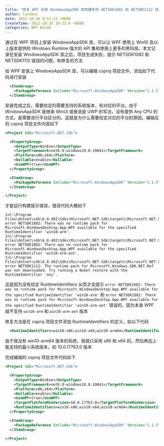```yaml
---
title: "修复 WPF 安装 WindowsAppSDK 库构建失败 NETSDK1082 和 NETSDK1112 找不到 win10-arm 失败"
author: lindexi
date: 2022-10-26 8:51:31 +0800
CreateTime: 2022-10-25 10:23:6 +0800
categories: WPF Win10
---
```


通过在 WPF 项目上安装 WindowsAppSDK 库，可以让 WPF 使用上 Win10 及以上版本提供的 Windows Runtime 强大的 API 集和使用上更多的黑科技。本文记录在安装 WindowsAppSDK 库之后，项目生成失败，提示 NETSDK1082 和 NETSDK1112 错误的问题，和修复的方法

<!--more-->


<!-- 发布 -->
<!-- 博客 -->

给 WPF 安装上 WindowsAppSDK 库，可以编辑 csproj 项目文件，添加如下代码进行安装

```xml
  <ItemGroup>
    <PackageReference Include="Microsoft.WindowsAppSDK" Version="1.1.5" />
  </ItemGroup>
```

安装完成之后，需要给定的需要支持的系统版本，和对应的平台。由于 WindowsAppSDK 是继承 WinUI 或者说是 UWP 的写法，没有提供 Any CPU 的方式，是需要进行平台区分的，这就是为什么需要给定对应的平台的原因。编辑后的 csproj 项目文件内容如下


```xml
<Project Sdk="Microsoft.NET.Sdk">

  <PropertyGroup>
    <OutputType>WinExe</OutputType>
    <TargetFramework>net6.0-windows10.0.19041</TargetFramework>
    <Platform>x86;x64</Platform>
    <Nullable>enable</Nullable>
    <UseWPF>true</UseWPF>
  </PropertyGroup>

  <ItemGroup>
    <PackageReference Include="Microsoft.WindowsAppSDK" Version="1.1.5" />
  </ItemGroup>

</Project>
```

才是运行构建提示错误，错误代码大概如下

```
1>C:\Program Files\dotnet\sdk\6.0.402\Sdks\Microsoft.NET.Sdk\targets\Microsoft.NET.Sdk.FrameworkReferenceResolution.targets(430,5): error NETSDK1082: There was no runtime pack for Microsoft.WindowsDesktop.App.WPF available for the specified RuntimeIdentifier 'win10-arm'.
1>C:\Program Files\dotnet\sdk\6.0.402\Sdks\Microsoft.NET.Sdk\targets\Microsoft.NET.Sdk.FrameworkReferenceResolution.targets(430,5): error NETSDK1082: There was no runtime pack for Microsoft.WindowsDesktop.App.WPF available for the specified RuntimeIdentifier 'win10-arm-aot'.
1>C:\Program Files\dotnet\sdk\6.0.402\Sdks\Microsoft.NET.Sdk\targets\Microsoft.NET.Sdk.FrameworkReferenceResolution.targets(430,5): error NETSDK1112: The runtime pack for Microsoft.Windows.SDK.NET.Ref was not downloaded. Try running a NuGet restore with the RuntimeIdentifier 'any'.
```

这是因为没有给定 RuntimeIdentifiers 从而才会提示 `error NETSDK1082: There was no runtime pack for Microsoft.WindowsDesktop.App.WPF available for the specified RuntimeIdentifier 'win10-arm'` 和 `error NETSDK1082: There was no runtime pack for Microsoft.WindowsDesktop.App.WPF available for the specified RuntimeIdentifier 'win10-arm-aot'` 错误的。因为本身 WPF 就不支持 `win10-arm` 和 `win10-arm-aot` 版本

修复方法是在 csproj 项目文件添加 RuntimeIdentifiers 的定义，如以下代码

```xml
  <RuntimeIdentifiers>win10-x86;win10-x64;win10-arm64</RuntimeIdentifiers>
```

由于我没有 win10-arm64 版本的系统，我就只采用 x86 和 x64 的。然后再加上能支持的最小系统版本，如 10.0.17763.0 版本

完成编辑的 csproj 项目文件代码如下

```xml
<Project Sdk="Microsoft.NET.Sdk">

  <PropertyGroup>
    <OutputType>WinExe</OutputType>
    <TargetFramework>net6.0-windows10.0.19041</TargetFramework>
    <Platform>x86;x64</Platform>
    <Nullable>enable</Nullable>
    <UseWPF>true</UseWPF>
    <TargetPlatformMinVersion>10.0.17763.0</TargetPlatformMinVersion>
    <RuntimeIdentifiers>win10-x86;win10-x64;win10-arm64</RuntimeIdentifiers>
  </PropertyGroup>

  <ItemGroup>
    <PackageReference Include="Microsoft.WindowsAppSDK" Version="1.1.5" />
  </ItemGroup>

</Project>
```
